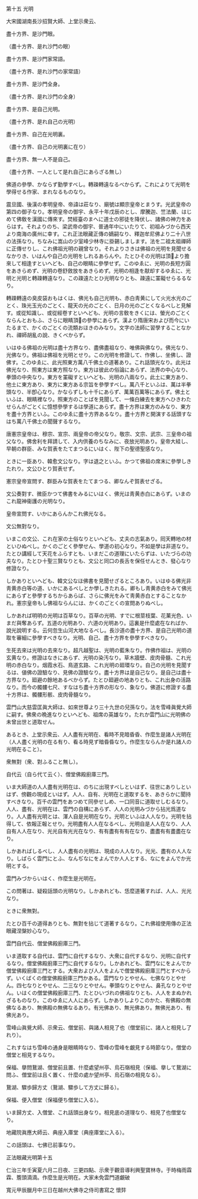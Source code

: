 

第十五 光明  

  

 大宋國湖南長沙招賢大師、上堂示衆云、  

 盡十方界、是沙門眼。  

 （盡十方界、是れ沙門の眼）  

 盡十方界、是沙門家常語。  

 （盡十方界、是れ沙門の家常語）  

 盡十方界、是沙門全身。  

 （盡十方界、是れ沙門の全身）  

 盡十方界、是自己光明。  

 （盡十方界、是れ自己の光明）  

 盡十方界、自己在光明裏。  

 （盡十方界、自己の光明裏に在り）  

 盡十方界、無一人不是自己。  

 （盡十方界、一人として是れ自己にあらざる無し）  

 佛道の參學、かならず勤學すべし。轉疎轉遠なるべからず。これによりて光明を學得せる作家、まれなるものなり。  

 震旦國、後漢の孝明皇帝、帝諱は莊なり、廟號は顯宗皇帝とまうす。光武皇帝の第四の御子なり。孝明皇帝の御宇、永平十年戊辰のとし、摩騰迦、竺法蘭、はじめて佛敎を漢國に傳來す。焚經臺のまへに道士の邪徒を降伏し、諸佛の神力をあらはす。それよりのち、梁武帝の御宇、普通年中にいたりて、初祖みづから西天より南海の廣州に幸す。これ正法眼藏正傳の嫡嗣なり、釋迦牟尼佛より二十八世の法孫なり。ちなみに嵩山の少室峰少林寺に掛錫しまします。法を二祖太祖禪師に正傳せりし、これ佛祖光明の親曾なり。それよりさきは佛祖の光明を見聞せるなかりき、いはんや自己の光明をしれるあらんや。たとひその光明は頂𩕳より擔來して相逢すといへども、自己の眼睛に參學せず。このゆゑに、光明の長短方圓をあきらめず、光明の卷舒斂放をあきらめず。光明の相逢を猒却するゆゑに、光明と光明と轉疎轉遠なり。この疎遠たとひ光明なりとも、疎遠に罣礙せらるるなり。  

 轉疎轉遠の臭皮袋おもはくは、佛光も自己光明も、赤白靑黄にして火光水光のごとく、珠光玉光のごとく、龍天の光のごとく、日月の光のごとくなるべしと見解す。或從知識し、或從經卷すといへども、光明の言敎をきくには、螢光のごとくならんとおもふ、さらに眼睛頂𩕳の參學にあらず。漢より隋唐宋および而今にいたるまで、かくのごとくの流類おほきのみなり。文字の法師に習學することなかれ、禪師胡亂の說、きくべからず。  

 いはゆる佛祖の光明は盡十方界なり、盡佛盡祖なり、唯佛與佛なり。佛光なり、光佛なり。佛祖は佛祖を光明とせり。この光明を修證して、作佛し、坐佛し、證佛す。このゆゑに、此光照東方萬八千佛土の道著あり。これ話頭光なり。此光は佛光なり、照東方は東方照なり。東方は彼此の俗論にあらず、法界の中心なり、拳頭の中央なり。東方を罣礙すといへども、光明の八兩なり。此土に東方あり、他土に東方あり、東方に東方ある宗旨を參學すべし。萬八千といふは、萬は半拳頭なり、半卽心なり。かならずしも十千にあらず、萬萬百萬等にあらず。佛土といふは、眼睛裡なり。照東方のことばを見聞して、一條白練去を東方へひきわたせらんがごとくに憶想參學するは學道にあらず。盡十方界は東方のみなり、東方を盡十方界といふ。このゆゑに盡十方界あるなり。盡十方界と開演する話頭すなはち萬八千佛土の聞聲するなり。  

  

 唐憲宗皇帝は、穆宗、宣宗、兩皇帝の帝父なり。敬宗、文宗、武宗、三皇帝の祖父なり。佛舍利を拜請して、入内供養のちなみに、夜放光明あり。皇帝大絓し、早朝の群臣、みな賀表をたてまつるにいはく、陛下の聖德聖感なり。  

 ときに一臣あり、韓愈文公なり。字は退之といふ。かつて佛祖の席末に參學しきたれり。文公ひとり賀表せず。  

 憲宗皇帝宣問す、群臣みな賀表をたてまつる、卿なんぞ賀表せざる。  

 文公奏對す、微臣かつて佛書をみるにいはく、佛光は靑黄赤白にあらず。いまのこれ龍神衞護の光明なり。  

 皇帝宣問す、いかにあらんかこれ佛光なる。  

 文公無對なり。  

 いまこの文公、これ在家の士俗なりといへども、丈夫の志氣あり。囘天轉地の材といひぬべし。かくのごとく參學せん、學道の初心なり。不如是學は非道なり。たとひ講經して天花をふらすとも、いまだこの道理にいたらずは、いたづらの功夫なり。たとひ十聖三賢なりとも、文公と同口の長舌を保任せんとき、發心なり修證なり。  

 しかありといへども、韓文公なほ佛書を見聞せざるところあり。いはゆる佛光非靑黄赤白等の道、いかにあるべしとか學しきたれる。卿もし靑黄赤白をみて佛光にあらずと參學するちからあらば、さらに佛光をみて靑黄赤白とすることなかれ。憲宗皇帝もし佛祖ならんには、かくのごとくの宣問ありぬべし。  

 しかあれば明明の光明は百草なり。百草の光明、すでに根莖枝葉、花菓光色、いまだ與奪あらず。五道の光明あり、六道の光明あり。這裏是什麼處在なればか、說光說明する。云何忽生山河大地なるべし。長沙道の盡十方界、是自己光明の道取を審細に參學すべきなり。光明、自己、盡十方界を參學すべきなり。  

 生死去來は光明の去來なり。超凡越聖は、光明の藍朱なり。作佛作祖は、光明の玄黄なり。修證はなきにあらず、光明の染汚なり。草木牆壁、皮肉骨髓、これ光明の赤白なり。烟霞水石、鳥道玄路、これ光明の廻環なり。自己の光明を見聞するは、値佛の證驗なり、見佛の證驗なり。盡十方界は是自己なり。是自己は盡十方界なり。廻避の餘地あるべからず。たとひ廻避の地ありとも、これ出身の活路なり。而今の髑髏七尺、すなはち盡十方界の形なり、象なり。佛道に修證する盡十方界は、髑髏形骸、皮肉骨髓なり。  

  

 雲門山大慈雲匡眞大師は、如來世尊より三十九世の兒孫なり。法を雪峰眞覺大師に嗣す。佛衆の晩進なりといへども、祖席の英雄なり。たれか雲門山に光明佛の未曾出世と道取せん。  

 あるとき、上堂示衆云、人人盡有光明在、看時不見暗昏昏、作麼生是諸人光明在（人人盡く光明の在る有り、看る時見ず暗昏昏なり。作麼生ならんか是れ諸人の光明在ること）。  

 衆無對（衆、對ふること無し）。  

 自代云（自ら代て云く）、僧堂佛殿廚庫三門。  

 いま大師道の人人盡有光明在は、のちに出現すべしといはず、往世にありしといはず、傍觀の現成といはず。人人、自有、光明在と道取するを、あきらかに聞持すべきなり。百千の雲門をあつめて同參せしめ、一口同音に道取せしむるなり。人人、盡有、光明在は、雲門の自構にあらず、人人の光明みづから拈光爲道なり。人人盡有光明とは、渾人自是光明在なり。光明といふは人人なり。光明を拈得して、依報正報とせり。光明盡有人人在なるべし、光明自是人人在なり、人人自有人人在なり、光光自有光光在なり、有有盡有有有在なり、盡盡有有盡盡在なり。  

 しかあればしるべし、人人盡有の光明は、現成の人人なり。光光、盡有の人人なり。しばらく雲門にとふ、なんぢなにをよんでか人人とする、なにをよんでか光明とする。  

 雲門みづからいはく、作麼生是光明在。  

 この問著は、疑殺話頭の光明なり。しかあれども、恁麼道著すれば、人人、光光なり。  

 ときに衆無對。  

 たとひ百千の道得ありとも、無對を拈じて道著するなり。これ佛祖使用傳の正法眼藏涅槃妙心なり。  

 雲門自代云、僧堂佛殿廚庫三門。  

 いま道取する自代は、雲門に自代するなり、大衆に自代するなり、光明に自代するなり。僧堂佛殿廚庫三門に自代するなり。しかあれども、雲門なにをよんでか僧堂佛殿廚庫三門とする。大衆および人人をよんで僧堂佛殿廚庫三門とすべからず。いくばくの僧堂佛殿廚庫三門かある。雲門なりとやせん、七佛なりとやせん。四七なりとやせん、二三なりとやせん。拳頭なりとやせん、鼻孔なりとやせん。いはくの僧堂佛殿廚庫三門、たとひいづれの佛祖なりとも、人人をまぬかれざるものなり。このゆゑに人人にあらず。しかありしよりこのかた、有佛殿の無佛なるあり、無佛殿の無佛なるあり。有光佛あり、無光佛あり。無佛光あり、有佛光あり。  

  

 雪峰山眞覺大師、示衆云、僧堂前、與諸人相見了也（僧堂前に、諸人と相見し了れり）。  

 これすなはち雪峰の通身是眼睛時なり、雪峰の雪峰を覰見する時節なり。僧堂の僧堂と相見するなり。  

 保福、擧問鵞湖、僧堂前且置、什麼處望州亭、烏石嶺相見（保福、擧して鵞湖に問ふ、僧堂前は且く置く、什麼の處か望州亭、烏石嶺の相見なる）。  

 鵞湖、驟歩歸方丈（鵞湖、驟歩して方丈に歸る）。  

 保福、便入僧堂（保福便ち僧堂に入る）。  

 いま歸方丈、入僧堂、これ話頭出身なり。相見底の道理なり、相見了也僧堂なり。  

  

 地藏院眞應大師云、典座入庫堂（典座庫堂に入る）。  

 この話頭は、七佛已前事なり。  

  

正法眼藏光明第十五  

  

 仁治三年壬寅夏六月二日夜、三更四點、示衆于觀音導利興聖寶林寺。于時梅雨霖霖、簷頭滴滴。作麼生是光明在。大家未免雲門道覰破  

寬元甲辰臘月中三日在越州大佛寺之侍司書寫之 懷弉  

  



